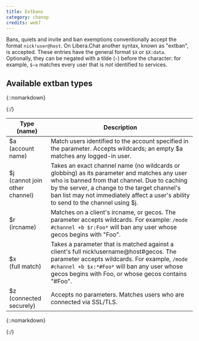 ```yaml
---
title: Extbans
category: chanop
credits: web7
---
```


Bans, quiets and invite and ban exemptions conventionally accept the format
`nick!user@host`. On Libera.Chat another syntax, known as "extban", is
accepted. These entries have the general format `$X` or `$X:data`. Optionally,
they can be negated with a tilde (`~`) before the character: for example,
`$~a` matches every user that is *not* identified to services.


## Available extban types

{::nomarkdown}<div class="table">{:/}

| Type (name) | Description |
| ----------- | ----------- |
| $a<br>(account name) | Match users identified to the account specified in the parameter. Accepts wildcards; an empty $a matches any logged-in user. |
| $j<br>(cannot join other channel) | Takes an exact channel name (no wildcards or globbing) as its parameter and matches any user who is banned from that channel. Due to caching by the server, a change to the target channel's ban list may not immediately affect a user's ability to send to the channel using $j. |
| $r<br>(ircname) | Matches on a client's ircname, or gecos. The parameter accepts wildcards. For example: `/mode #channel +b $r:Foo*` will ban any user whose gecos begins with "Foo". |
| $x<br>(full match) | Takes a parameter that is matched against a client's full nick!username@host#gecos. The parameter accepts wildcards. For example, `/mode #channel +b $x:*#Foo*` will ban any user whose gecos begins with Foo, or whose gecos contains "#Foo". |
| $z<br>(connected securely) | Accepts no parameters. Matches users who are connected via SSL/TLS. |

{::nomarkdown}</div>{:/}
